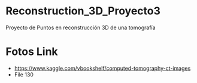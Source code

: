 # Reconstruction_3D_Proyecto3
Proyecto de Puntos en reconstrucción 3D de una tomografía
# Fotos Link
* https://www.kaggle.com/vbookshelf/computed-tomography-ct-images
* File 130